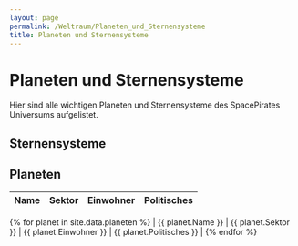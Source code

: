 ```yaml
---
layout: page
permalink: /Weltraum/Planeten_und_Sternensysteme
title: Planeten und Sternensysteme
---
```


# Planeten und Sternensysteme

Hier sind alle wichtigen Planeten und Sternensysteme des SpacePirates Universums aufgelistet.

## Sternensysteme

## Planeten

| Name | Sektor | Einwohner | Politisches |
| ---- | ------ | --------- | ----------- |
{% for planet in site.data.planeten %}
    | {{ planet.Name }} | {{ planet.Sektor }} | {{ planet.Einwohner }} | {{ planet.Politisches }} |
{% endfor %}
